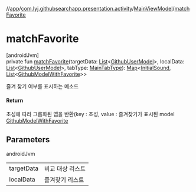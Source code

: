 //[app](../../../index.md)/[com.lyj.githubsearchapp.presentation.activity](../index.md)/[MainViewModel](index.md)/[matchFavorite](match-favorite.md)

# matchFavorite

[androidJvm]\
private fun [matchFavorite](match-favorite.md)(targetData: [List](https://kotlinlang.org/api/latest/jvm/stdlib/kotlin.collections/-list/index.html)&lt;[GithubUserModel](../../com.lyj.githubsearchapp.domain.model/-github-user-model/index.md)&gt;, localData: [List](https://kotlinlang.org/api/latest/jvm/stdlib/kotlin.collections/-list/index.html)&lt;[GithubUserModel](../../com.lyj.githubsearchapp.domain.model/-github-user-model/index.md)&gt;, tabType: [MainTabType](../-main-tab-type/index.md)): [Map](https://kotlinlang.org/api/latest/jvm/stdlib/kotlin.collections/-map/index.html)&lt;[InitialSound](../index.md#-1583565500%2FClasslikes%2F-912451524), [List](https://kotlinlang.org/api/latest/jvm/stdlib/kotlin.collections/-list/index.html)&lt;[GithubModelWithFavorite](../index.md#948166379%2FClasslikes%2F-912451524)&gt;&gt;

즐겨 찾기 여부를 표시하는 메소드

#### Return

초성에 따라 그룹화된 맵을 반환(key : 초성, value : 즐겨찾기가 표시된 model [GithubModelWithFavorite](../index.md#948166379%2FClasslikes%2F-912451524)

## Parameters

androidJvm

| | |
|---|---|
| targetData | 비교 대상 리스트 |
| localData | 즐겨찾기 리스트 |
